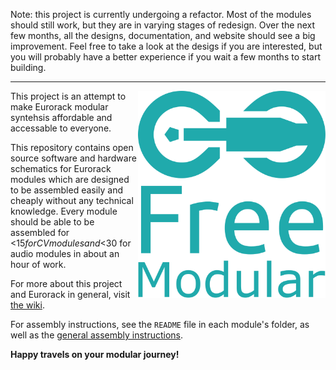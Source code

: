 Note: this project is currently undergoing a refactor. Most of the modules should still work, but they are in varying stages of redesign. Over the next few months, all the designs, documentation, and website should see a big improvement. Feel free to take a look at the desigs if you are interested, but you will probably have a better experience if you wait a few months to start building.

---
<a href="https://github.com/QuinnFreedman/modular/wiki"><img align="right" src="images/logo_with_text.svg" width=300px></a>

This project is an attempt to make Eurorack modular syntehsis affordable and accessable to everyone.

This repository contains open source software and hardware schematics for Eurorack modules which are designed to be assembled easily and cheaply without any technical knowledge. Every module should be able to be assembled for <$15 for CV modules and <$30 for audio modules in about an hour of work.

For more about this project and Eurorack in general, visit [the wiki](https://github.com/QuinnFreedman/modular/wiki).

For assembly instructions, see the `README` file in each module's folder, as well as the [general assembly instructions](https://github.com/QuinnFreedman/modular/wiki/Assembly).

**Happy travels on your modular journey!**
